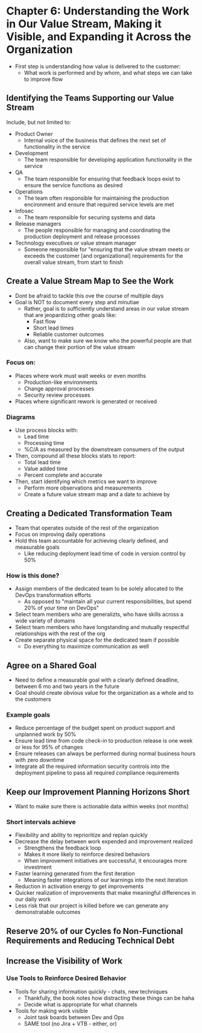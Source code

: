 # Chapter 6: Understanding the Work in Our Value Stream, Making it Visible, and Expanding it Across the Organization

* First step is understanding how value is delivered to the customer:
  * What work is performed and by whom, and what steps we can take to improve flow

## Identifying the Teams Supporting our Value Stream

Include, but not limited to:

* Product Owner
  * Internal voice of the business that defines the next set of functionality in the service
* Development
  * The team responsible for developing application functionality in the service
* QA
  * The team responsible for ensuring that feedback loops exist to ensure the service functions as desired
* Operations
  * The team often responsible for maintaining the production encironment and ensure that required service levels are met
* Infosec
  * The team responsible for securing systems and data
* Release managers
  * The people responsible for managing and coordinating the production deployment and release processes
* Technology executives or value stream manager
  * Someone responsible for "ensuring that the value stream meets or exceeds the customer [and organizational] requirements for the overall value stream, from start to finish

## Create a Value Stream Map to See the Work

* Dont be afraid to tackle this ove the course of multiple days
* Goal is NOT to document every step and minutiae
  * Rather, goal is to sufficiently understand areas in our value stream that are jeopardizing other goals like:
    * Fast flow
    * Short lead times
    * Reliable customer outcomes
  * Also, want to make sure we know who the powerful people are that can change their portion of the value stream

### Focus on:

* Places where work must wait weeks or even months
  * Production-like environments
  * Change approval processes
  * Security review processes
* Places where significant rework is generated or received

### Diagrams

* Use process blocks with:
  * Lead time
  * Processing time
  * %C/A as measured by the downstream consumers of the output
* Then, compound all these blocks stats to report:
  * Total lead time
  * Value added time
  * Percent complete and accurate
* Then, start identifying which metrics we want to improve
  * Perform more observations and measurements
  * Create a future value stream map and a date to achieve by

## Creating a Dedicated Transformation Team

* Team that operates outside of the rest of the organization
* Focus on improving daily operations
* Hold this team accountable for achieving clearly defined, and measurable goals
  * Like reducing deployment lead time of code in version control by 50%

### How is this done?

* Assign members of the dedicated team to be solely allocated to the DevOps transformation efforts
  * As opposed to "maintain all your current responsibilities, but spend 20% of your time on DevOps"
* Select team members who are generalizts, who have skills across a wide variety of domains
* Select team members who have longstanding and mutually respectful relationships with the rest of the org
* Create separate physical space for the dedicated team if possible
  * Do everything to maximize communication as well

## Agree on a Shared Goal

* Need to define a measurable goal with a clearly defined deadline, between 6 mo and two years in the future
* Goal should create obvious value for the organization as a whole and to the customers

### Example goals

* Reduce percentage of the budget spent on product support and unplanned work by 50%
* Ensure lead time from code check-in to production release is one week or less for 95% of changes
* Ensure releases can always be performed during normal business hours with zero downtime
* Integrate all the required information security controls into the deployment pipeline to pass all required compliance requirements

## Keep our Improvement Planning Horizons Short

* Want to make sure there is actionable data within weeks (not months)

### Short intervals achieve

* Flexibility and ability to reprioritize and replan quickly
* Decrease the delay between work expended and improvement realized
  * Strengthens the feedback loop
  * Makes it more likely to reinforce desired behaviors
  * When improvement initiatives are successful, it encourages more investment
* Faster learning generated from the first iteration
  * Meaning faster integrations of our learnings into the next iteration
* Reduction in activation energy to get improvements
* Quicker realization of improvements that make meaningful differences in our daily work
* Less risk that our project is killed before we can generate any demonstratable outcomes

## Reserve 20% of our Cycles fo Non-Functional Requirements and Reducing Technical Debt

## Increase the Visibility of Work

### Use Tools to Reinforce Desired Behavior

* Tools for sharing information quickly - chats, new techniques
  * Thankfully, the book notes how distracting these things can be haha
  * Decide what is appropriate for what channels
* Tools for making work visible
  * Joint task boards between Dev and Ops
  * SAME tool (no Jira + VTB - either, or)
